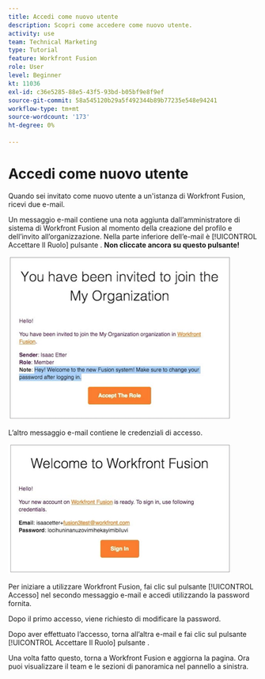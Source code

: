 ```yaml
---
title: Accedi come nuovo utente
description: Scopri come accedere come nuovo utente.
activity: use
team: Technical Marketing
type: Tutorial
feature: Workfront Fusion
role: User
level: Beginner
kt: 11036
exl-id: c36e5285-88e5-43f5-93bd-b05bf9e8f9ef
source-git-commit: 58a545120b29a5f492344b89b77235e548e94241
workflow-type: tm+mt
source-wordcount: '173'
ht-degree: 0%

---
```


# Accedi come nuovo utente

Quando sei invitato come nuovo utente a un&#39;istanza di Workfront Fusion, ricevi due e-mail.

Un messaggio e-mail contiene una nota aggiunta dall’amministratore di sistema di Workfront Fusion al momento della creazione del profilo e dell’invito all’organizzazione. Nella parte inferiore dell’e-mail è [!UICONTROL Accettare Il Ruolo] pulsante . **Non cliccate ancora su questo pulsante!**

![Un&#39;immagine del tuo invito e-mail](assets/new-user-1.png)

L’altro messaggio e-mail contiene le credenziali di accesso.

![Un&#39;immagine del tuo invito e-mail](assets/new-user-2.png)

Per iniziare a utilizzare Workfront Fusion, fai clic sul pulsante [!UICONTROL Accesso] nel secondo messaggio e-mail e accedi utilizzando la password fornita.

Dopo il primo accesso, viene richiesto di modificare la password.

Dopo aver effettuato l’accesso, torna all’altra e-mail e fai clic sul pulsante [!UICONTROL Accettare Il Ruolo] pulsante .

Una volta fatto questo, torna a Workfront Fusion e aggiorna la pagina. Ora puoi visualizzare il team e le sezioni di panoramica nel pannello a sinistra.
